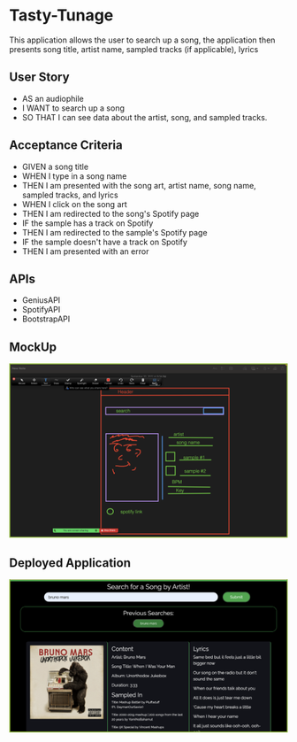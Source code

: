 # Tasty-Tunage
This application allows the user to search up a song, the application then presents song title, artist name, sampled tracks (if applicable), lyrics 

## User Story
- AS an audiophile
- I WANT to search up a song
- SO THAT I can see data about the artist, song, and sampled tracks.

## Acceptance Criteria
- GIVEN a song title
- WHEN I type in a song name
- THEN I am presented with the song art, artist name, song name, sampled tracks, and lyrics
- WHEN I click on the song art
- THEN I am redirected to the song's Spotify page
- IF the sample has a track on Spotify
- THEN I am redirected to the sample's Spotify page
- IF the sample doesn't have a track on Spotify
- THEN I am presented with an error

## APIs
- GeniusAPI
- SpotifyAPI
- BootstrapAPI

## MockUp
<img src = "assets/images/Screenshot[3]-01.png">

## Deployed Application
<img src = "assets/images/deployedapplication.png">
